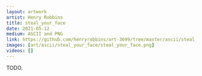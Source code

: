 ```yaml
---
layout: artwork
artist: Henry Robbins
title: steal_your_face
date: 2021-05-12
medium: ASCII and PNG
link: https://github.com/henryrobbins/art-3699/tree/master/ascii/steal_your_face
images: [art/ascii/steal_your_face/steal_your_face.png]
videos: []
---
```

TODO.

